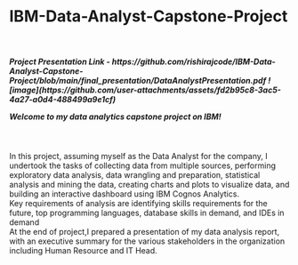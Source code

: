 <h1>IBM-Data-Analyst-Capstone-Project</h1>
<br>
<h5>
Project Presentation Link -   https://github.com/rishirajcode/IBM-Data-Analyst-Capstone-Project/blob/main/final_presentation/DataAnalystPresentation.pdf
![image](https://github.com/user-attachments/assets/fd2b95c8-3ac5-4a27-a0d4-488499a9e1cf)

Welcome to my data analytics capstone project on IBM!  
</h5>
<br>
<p>
In this project, assuming myself as the Data Analyst for the company, I undertook the tasks of collecting data from multiple sources, performing exploratory data analysis, data wrangling and preparation, statistical analysis and mining the data, creating charts and plots to visualize data, and building an interactive dashboard using IBM Cognos Analytics.
<br>
Key requirements of analysis are identifying skills requirements for the future, top programming languages, database skills in demand, and IDEs in demand
<br>
At the end of project,I prepared a presentation of my data analysis report, with an executive summary for the various stakeholders in the organization including Human Resource and IT Head.
</p>


